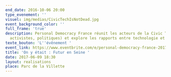 ```yaml
---
end_date: 2016-10-06 20:00
type_evenement: ''
visuel: img/medias/CivicTechIsNotDead.jpg
event_background_color: ''
full_frame: 'true'
description: Personal Democracy France réunit les acteurs de la Civic Tech (innovateurs,
  activistes, politiques) et explore les rapports entre technologie et politique.
texte_bouton: 'L''évênement '
event_link: https://www.eventbrite.com/e/personal-democracy-france-2017-civic-tech-is-not-dead-tickets-34978702240#
title: 'On y était : Futur en Seine '
date: 2017-06-09 18:30
layout: realisations
place: Parc de la Villette
---
```

